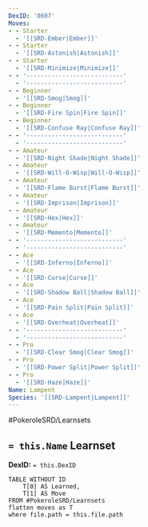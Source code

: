 ```yaml
---
DexID: '0607'
Moves:
- - Starter
  - '[[SRD-Ember|Ember]]'
- - Starter
  - '[[SRD-Astonish|Astonish]]'
- - Starter
  - '[[SRD-Minimize|Minimize]]'
- - '---------------------------'
  - '---------------------------'
- - Beginner
  - '[[SRD-Smog|Smog]]'
- - Beginner
  - '[[SRD-Fire Spin|Fire Spin]]'
- - Beginner
  - '[[SRD-Confuse Ray|Confuse Ray]]'
- - '---------------------------'
  - '---------------------------'
- - Amateur
  - '[[SRD-Night Shade|Night Shade]]'
- - Amateur
  - '[[SRD-Will-O-Wisp|Will-O-Wisp]]'
- - Amateur
  - '[[SRD-Flame Burst|Flame Burst]]'
- - Amateur
  - '[[SRD-Imprison|Imprison]]'
- - Amateur
  - '[[SRD-Hex|Hex]]'
- - Amateur
  - '[[SRD-Memento|Memento]]'
- - '---------------------------'
  - '---------------------------'
- - Ace
  - '[[SRD-Inferno|Inferno]]'
- - Ace
  - '[[SRD-Curse|Curse]]'
- - Ace
  - '[[SRD-Shadow Ball|Shadow Ball]]'
- - Ace
  - '[[SRD-Pain Split|Pain Split]]'
- - Ace
  - '[[SRD-Overheat|Overheat]]'
- - '---------------------------'
  - '---------------------------'
- - Pro
  - '[[SRD-Clear Smog|Clear Smog]]'
- - Pro
  - '[[SRD-Power Split|Power Split]]'
- - Pro
  - '[[SRD-Haze|Haze]]'
Name: Lampent
Species: '[[SRD-Lampent|Lampent]]'
---
```


#PokeroleSRD/Learnsets

## `= this.Name` Learnset

**DexID:** `= this.DexID`

```dataview
TABLE WITHOUT ID
    T[0] AS Learned,
    T[1] AS Move
FROM #PokeroleSRD/Learnsets
flatten moves as T
where file.path = this.file.path
```
